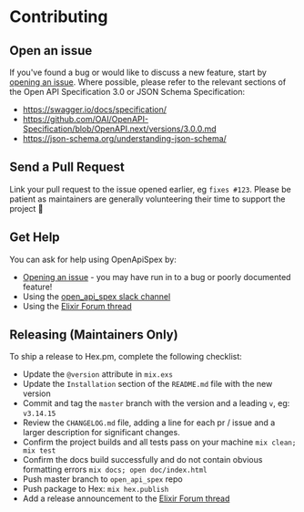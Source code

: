 # Contributing

## Open an issue

If you've found a bug or would like to discuss a new feature, start by [opening an issue](https://github.com/open-api-spex/open_api_spex/issues/new).
Where possible, please refer to the relevant sections of the Open API Specification 3.0 or JSON Schema Specification:

* https://swagger.io/docs/specification/
* https://github.com/OAI/OpenAPI-Specification/blob/OpenAPI.next/versions/3.0.0.md
* https://json-schema.org/understanding-json-schema/


## Send a Pull Request

Link your pull request to the issue opened earlier, eg `fixes #123`.
Please be patient as maintainers are generally volunteering their time to support the project 🙂

## Get Help

You can ask for help using OpenApiSpex by:

* [Opening an issue](https://github.com/open-api-spex/open_api_spex/issues/new) - you may have run in to a bug or poorly documented feature!
* Using the [open_api_spex slack channel](https://elixir-lang.slack.com/messages/CPEN5UW1X)
* Using the [Elixir Forum thread](https://elixirforum.com/t/openapispex-openapi-swagger-3-0-for-plug-apis/15614)

## Releasing (Maintainers Only)

To ship a release to Hex.pm, complete the following checklist:

 - Update the `@version` attribute in `mix.exs`
 - Update the `Installation` section of the `README.md` file with the new version
 - Commit and tag the `master` branch with the version and a leading `v`, eg: `v3.14.15`
 - Review the `CHANGELOG.md` file, adding a line for each pr / issue and a larger description for significant changes.
 - Confirm the project builds and all tests pass on your machine `mix clean; mix test`
 - Confirm the docs build successfully and do not contain obvious formatting errors `mix docs; open doc/index.html`
 - Push master branch to `open_api_spex` repo
 - Push package to Hex: `mix hex.publish`
 - Add a release announcement to the [Elixir Forum thread](https://elixirforum.com/t/openapispex-openapi-swagger-3-0-for-plug-apis/15614)